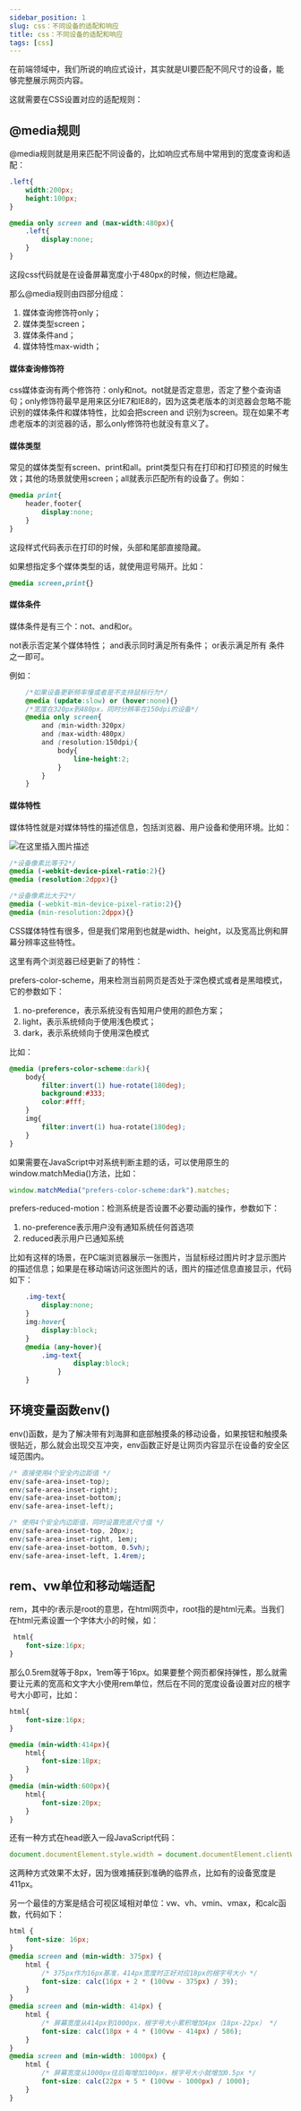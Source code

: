 ```yaml
---
sidebar_position: 1
slug: css：不同设备的适配和响应
title: css：不同设备的适配和响应
tags: [css]
---
```


在前端领域中，我们所说的响应式设计，其实就是UI要匹配不同尺寸的设备，能够完整展示网页内容。

这就需要在CSS设置对应的适配规则：

## @media规则
@media规则就是用来匹配不同设备的，比如响应式布局中常用到的宽度查询和适配：

```css
.left{
	width:200px;
	height:100px;
}

@media only screen and (max-width:480px){
	.left{
		display:none;
	}
}
```
这段css代码就是在设备屏幕宽度小于480px的时候，侧边栏隐藏。

那么@media规则由四部分组成：
1. 媒体查询修饰符only；
2. 媒体类型screen；
3. 媒体条件and；
4. 媒体特性max-width；

#### 媒体查询修饰符
css媒体查询有两个修饰符：only和not。not就是否定意思，否定了整个查询语句；only修饰符最早是用来区分IE7和IE8的，因为这类老版本的浏览器会忽略不能识别的媒体条件和媒体特性，比如会把screen and 识别为screen。现在如果不考虑老版本的浏览器的话，那么only修饰符也就没有意义了。

#### 媒体类型
常见的媒体类型有screen、print和all。print类型只有在打印和打印预览的时候生效；其他的场景就使用screen；all就表示匹配所有的设备了。例如：

```css
@media print{
	header,footer{
		display:none;
	}
}
```
这段样式代码表示在打印的时候，头部和尾部直接隐藏。

如果想指定多个媒体类型的话，就使用逗号隔开。比如：
```css
@media screen,print{}
```

#### 媒体条件
媒体条件是有三个：not、and和or。

not表示否定某个媒体特性；
and表示同时满足所有条件；
or表示满足所有 条件之一即可。

例如：
```css
	/*如果设备更新频率慢或者是不支持鼠标行为*/
	@media (update:slow) or (hover:none){}
	/*宽度在320px到480px，同时分辨率在150dpi的设备*/
	@media only screen{
		and (min-width:320px)
		and (max-width:480px)
		and (resolution:150dpi){
			body{
				line-height:2;
			}
		}
	}
```
#### 媒体特性
媒体特性就是对媒体特性的描述信息，包括浏览器、用户设备和使用环境。比如：

![在这里插入图片描述](https://img-blog.csdnimg.cn/f252eac100034794a7f9edaaa1190c70.png)

```css
/*设备像素比等于2*/
@media (-webkit-device-pixel-ratio:2){}
@media (resolution:2dppx){}

/*设备像素比大于2*/
@media (-webkit-min-device-pixel-ratio:2){}
@media (min-resolution:2dppx){}
```

CSS媒体特性有很多，但是我们常用到也就是width、height，以及宽高比例和屏幕分辨率这些特性。

这里有两个浏览器已经更新了的特性：

 prefers-color-scheme，用来检测当前网页是否处于深色模式或者是黑暗模式，它的参数如下：
1. no-preference，表示系统没有告知用户使用的颜色方案；
2. light，表示系统倾向于使用浅色模式；
3. dark，表示系统倾向于使用深色模式

比如：
```css
@media (prefers-color-scheme:dark){
	body{
		filter:invert(1) hue-rotate(180deg);
		background:#333;
		color:#fff;
	}
	img{
		filter:invert(1) hua-rotate(180deg);
	}
}
```

如果需要在JavaScript中对系统判断主题的话，可以使用原生的window.matchMedia()方法，比如：

```javascript
window.matchMedia("prefers-color-scheme:dark").matches;
```

prefers-reduced-motion：检测系统是否设置不必要动画的操作，参数如下：
1. no-preference表示用户没有通知系统任何首选项
2. reduced表示用户已通知系统

比如有这样的场景，在PC端浏览器展示一张图片，当鼠标经过图片时才显示图片的描述信息；如果是在移动端访问这张图片的话，图片的描述信息直接显示，代码如下：

```css
	.img-text{
		display:none;
	}
	img:hover{
		display:block;
	}
	@media (any-hover){
		.img-text{
				display:block;
			}
	}
```

## 环境变量函数env()
env()函数，是为了解决带有刘海屏和底部触摸条的移动设备，如果按钮和触摸条很贴近，那么就会出现交互冲突，env函数正好是让网页内容显示在设备的安全区域范围内。

```css
/* 直接使用4个安全内边距值 */
env(safe-area-inset-top);
env(safe-area-inset-right);
env(safe-area-inset-bottom);
env(safe-area-inset-left);

/* 使用4个安全内边距值，同时设置兜底尺寸值 */
env(safe-area-inset-top, 20px);
env(safe-area-inset-right, 1em);
env(safe-area-inset-bottom, 0.5vh);
env(safe-area-inset-left, 1.4rem);
```

## rem、vw单位和移动端适配
rem，其中的r表示是root的意思，在html网页中，root指的是html元素。当我们在html元素设置一个字体大小的时候，如：
```css
 html{
	font-size:16px;
}
```

那么0.5rem就等于8px，1rem等于16px。如果要整个网页都保持弹性，那么就需要让元素的宽高和文字大小使用rem单位，然后在不同的宽度设备设置对应的根字号大小即可，比如：

```css
html{
	font-size:16px;
}

@media (min-width:414px){
	html{
		font-size:18px;
	}
}
@media (min-width:600px){
	html{
		font-size:20px;
	}
}
```


还有一种方式在head嵌入一段JavaScript代码：

```javascript
document.documentElement.style.width = document.documentElement.clientWidth / 7.5 + 'px';
```

这两种方式效果不太好，因为很难捕获到准确的临界点，比如有的设备宽度是411px。


另一个最佳的方案是结合可视区域相对单位：vw、vh、vmin、vmax，和calc函数，代码如下：

```css
html {
    font-size: 16px;
}
@media screen and (min-width: 375px) {
    html {
        /* 375px作为16px基准，414px宽度时正好对应18px的根字号大小 */
        font-size: calc(16px + 2 * (100vw - 375px) / 39);
    }
}
@media screen and (min-width: 414px) {
    html {
        /* 屏幕宽度从414px到1000px，根字号大小累积增加4px（18px-22px） */
        font-size: calc(18px + 4 * (100vw - 414px) / 586);
    }
}
@media screen and (min-width: 1000px) {
    html {
        /* 屏幕宽度从1000px往后每增加100px，根字号大小就增加0.5px */
        font-size: calc(22px + 5 * (100vw - 1000px) / 1000);
    }
}
```
